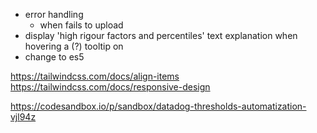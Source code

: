 - error handling
  - when fails to upload
- display 'high rigour factors and percentiles' text explanation when hovering a (?) tooltip on <Configuration/>
- change to es5

https://tailwindcss.com/docs/align-items
https://tailwindcss.com/docs/responsive-design

https://codesandbox.io/p/sandbox/datadog-thresholds-automatization-vjl94z

